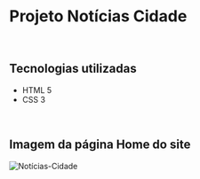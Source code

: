 # Projeto Notícias Cidade 
<br>

## Tecnologias utilizadas
  * HTML 5
  * CSS 3
<br>

## Imagem da página Home do site
![Notícias-Cidade](https://github.com/Matheus0016/Site_roupas_Desenvolvimento_Web/assets/119771263/ab2085c9-341e-4270-9db4-8846886657e2)
